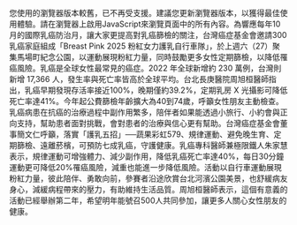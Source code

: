 您使用的瀏覽器版本較舊，已不再受支援。建議您更新瀏覽器版本，以獲得最佳使用體驗。請在瀏覽器上啟用JavaScript來瀏覽頁面中的所有內容。為響應每年10月的國際乳癌防治月，讓大家更提高對乳癌篩檢的關注，台灣癌症基金會邀請300乳癌家庭組成「Breast Pink 2025 粉紅女力護乳自行車隊」，於上週六（27）聚集馬場町紀念公園，以運動展現粉紅力量，同時鼓勵更多女性定期篩檢，以降低罹癌風險。乳癌是全球女性最常見的癌症。2022 年全球新增約 230 萬例，台灣則新增 17,366 人，發生率與死亡率皆高於全球平均。台北長庚醫院周旭桓醫師指出，乳癌早期發現存活率接近100%，晚期僅約39.2%，定期乳房 X 光攝影可降低死亡率達41%。今年起公費篩檢年齡擴大為40到74歲，呼籲女性朋友主動檢查。乳癌病患在抗癌的治療過程中副作用繁多，陪伴者如果能透過小旅行、小約會與正向支持，幫助患者面對挑戰，會對患者的治療與信心更有幫助。台灣癌症基金會董事簡文仁呼籲，落實「護乳五招」──蔬果彩虹579、規律運動、避免晚生育、定期篩檢、遠離菸檳，可預防七成乳癌，守護健康。乳癌專科醫師兼極限鐵人朱家慧表示，規律運動可增強體力、減少副作用，降低乳癌死亡率達40%，每日30分鐘運動更可降低20%罹癌風險，減重也能進一步降低風險。活動以自行車運動展現粉紅力量，彼此陪伴、勇敢向前，參賽者沿途欣賞台北河濱公園美景，也舒緩病友身心，減緩病程帶來的壓力，有助維持生活品質。周旭桓醫師表示，這個有意義的活動已經舉辦第二年，希望明年能號召500人共同參加，讓更多人關心女性朋友的健康。